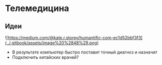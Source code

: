# Телемедицина

## Идеи

![https://medium.com/@kate.r.storey/humantific-com-ec1d52bbf3f3](../.gitbook/assets/image%20%2848%29.png)

* В результате компьютер быстро поставит точный диагноз и назначит
* Подключить китайских врачей?

